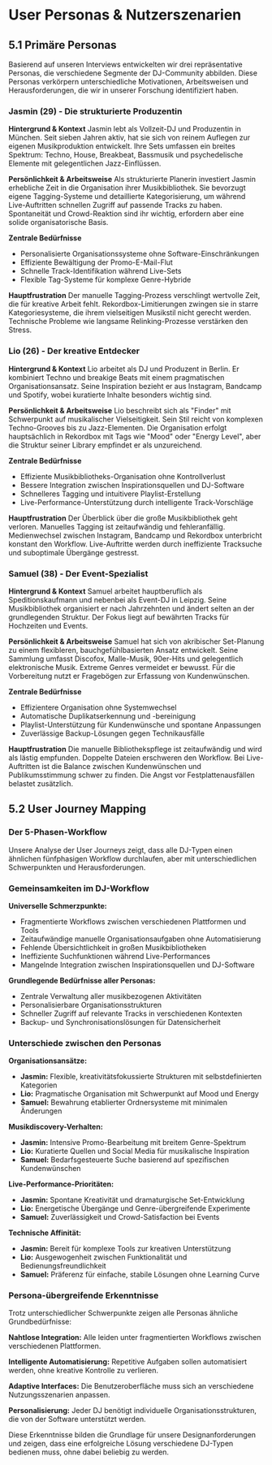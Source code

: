 # User Personas & Nutzerszenarien

## 5.1 Primäre Personas

Basierend auf unseren Interviews entwickelten wir drei repräsentative Personas, die verschiedene Segmente der DJ-Community abbilden. Diese Personas verkörpern unterschiedliche Motivationen, Arbeitsweisen und Herausforderungen, die wir in unserer Forschung identifiziert haben.

### Jasmin (29) - Die strukturierte Produzentin

**Hintergrund & Kontext**
Jasmin lebt als Vollzeit-DJ und Produzentin in München. Seit sieben Jahren aktiv, hat sie sich von reinem Auflegen zur eigenen Musikproduktion entwickelt. Ihre Sets umfassen ein breites Spektrum: Techno, House, Breakbeat, Bassmusik und psychedelische Elemente mit gelegentlichen Jazz-Einflüssen.

**Persönlichkeit & Arbeitsweise**
Als strukturierte Planerin investiert Jasmin erhebliche Zeit in die Organisation ihrer Musikbibliothek. Sie bevorzugt eigene Tagging-Systeme und detaillierte Kategorisierung, um während Live-Auftritten schnellen Zugriff auf passende Tracks zu haben. Spontaneität und Crowd-Reaktion sind ihr wichtig, erfordern aber eine solide organisatorische Basis.

**Zentrale Bedürfnisse**
- Personalisierte Organisationssysteme ohne Software-Einschränkungen
- Effiziente Bewältigung der Promo-E-Mail-Flut
- Schnelle Track-Identifikation während Live-Sets
- Flexible Tag-Systeme für komplexe Genre-Hybride

**Hauptfrustration**
Der manuelle Tagging-Prozess verschlingt wertvolle Zeit, die für kreative Arbeit fehlt. Rekordbox-Limitierungen zwingen sie in starre Kategoriesysteme, die ihrem vielseitigen Musikstil nicht gerecht werden. Technische Probleme wie langsame Relinking-Prozesse verstärken den Stress.

### Lio (26) - Der kreative Entdecker

**Hintergrund & Kontext**
Lio arbeitet als DJ und Produzent in Berlin. Er kombiniert Techno und breakige Beats mit einem pragmatischen Organisationsansatz. Seine Inspiration bezieht er aus Instagram, Bandcamp und Spotify, wobei kuratierte Inhalte besonders wichtig sind.

**Persönlichkeit & Arbeitsweise**
Lio beschreibt sich als "Finder" mit Schwerpunkt auf musikalischer Vielseitigkeit. Sein Stil reicht von komplexen Techno-Grooves bis zu Jazz-Elementen. Die Organisation erfolgt hauptsächlich in Rekordbox mit Tags wie "Mood" oder "Energy Level", aber die Struktur seiner Library empfindet er als unzureichend.

**Zentrale Bedürfnisse**
- Effiziente Musikbibliotheks-Organisation ohne Kontrollverlust
- Bessere Integration zwischen Inspirationsquellen und DJ-Software
- Schnelleres Tagging und intuitivere Playlist-Erstellung
- Live-Performance-Unterstützung durch intelligente Track-Vorschläge

**Hauptfrustration**
Der Überblick über die große Musikbibliothek geht verloren. Manuelles Tagging ist zeitaufwändig und fehleranfällig. Medienwechsel zwischen Instagram, Bandcamp und Rekordbox unterbricht konstant den Workflow. Live-Auftritte werden durch ineffiziente Tracksuche und suboptimale Übergänge gestresst.

### Samuel (38) - Der Event-Spezialist

**Hintergrund & Kontext**
Samuel arbeitet hauptberuflich als Speditionskaufmann und nebenbei als Event-DJ in Leipzig. Seine Musikbibliothek organisiert er nach Jahrzehnten und ändert selten an der grundlegenden Struktur. Der Fokus liegt auf bewährten Tracks für Hochzeiten und Events.

**Persönlichkeit & Arbeitsweise**
Samuel hat sich von akribischer Set-Planung zu einem flexibleren, bauchgefühlbasierten Ansatz entwickelt. Seine Sammlung umfasst Discofox, Malle-Musik, 90er-Hits und gelegentlich elektronische Musik. Extreme Genres vermeidet er bewusst. Für die Vorbereitung nutzt er Fragebögen zur Erfassung von Kundenwünschen.

**Zentrale Bedürfnisse**
- Effizientere Organisation ohne Systemwechsel
- Automatische Duplikatserkennung und -bereinigung
- Playlist-Unterstützung für Kundenwünsche und spontane Anpassungen
- Zuverlässige Backup-Lösungen gegen Technikausfälle

**Hauptfrustration**
Die manuelle Bibliothekspflege ist zeitaufwändig und wird als lästig empfunden. Doppelte Dateien erschweren den Workflow. Bei Live-Auftritten ist die Balance zwischen Kundenwünschen und Publikumsstimmung schwer zu finden. Die Angst vor Festplattenausfällen belastet zusätzlich.

## 5.2 User Journey Mapping

### Der 5-Phasen-Workflow

Unsere Analyse der User Journeys zeigt, dass alle DJ-Typen einen ähnlichen fünfphasigen Workflow durchlaufen, aber mit unterschiedlichen Schwerpunkten und Herausforderungen.

### Gemeinsamkeiten im DJ-Workflow

**Universelle Schmerzpunkte:**
- Fragmentierte Workflows zwischen verschiedenen Plattformen und Tools
- Zeitaufwändige manuelle Organisationsaufgaben ohne Automatisierung
- Fehlende Übersichtlichkeit in großen Musikbibliotheken
- Ineffiziente Suchfunktionen während Live-Performances
- Mangelnde Integration zwischen Inspirationsquellen und DJ-Software

**Grundlegende Bedürfnisse aller Personas:**
- Zentrale Verwaltung aller musikbezogenen Aktivitäten
- Personalisierbare Organisationsstrukturen
- Schneller Zugriff auf relevante Tracks in verschiedenen Kontexten
- Backup- und Synchronisationslösungen für Datensicherheit

### Unterschiede zwischen den Personas

**Organisationsansätze:**
- **Jasmin:** Flexible, kreativitätsfokussierte Strukturen mit selbstdefinierten Kategorien
- **Lio:** Pragmatische Organisation mit Schwerpunkt auf Mood und Energy
- **Samuel:** Bewahrung etablierter Ordnersysteme mit minimalen Änderungen

**Musikdiscovery-Verhalten:**
- **Jasmin:** Intensive Promo-Bearbeitung mit breitem Genre-Spektrum
- **Lio:** Kuratierte Quellen und Social Media für musikalische Inspiration
- **Samuel:** Bedarfsgesteuerte Suche basierend auf spezifischen Kundenwünschen

**Live-Performance-Prioritäten:**
- **Jasmin:** Spontane Kreativität und dramaturgische Set-Entwicklung
- **Lio:** Energetische Übergänge und Genre-übergreifende Experimente
- **Samuel:** Zuverlässigkeit und Crowd-Satisfaction bei Events

**Technische Affinität:**
- **Jasmin:** Bereit für komplexe Tools zur kreativen Unterstützung
- **Lio:** Ausgewogenheit zwischen Funktionalität und Bedienungsfreundlichkeit
- **Samuel:** Präferenz für einfache, stabile Lösungen ohne Learning Curve

### Persona-übergreifende Erkenntnisse

Trotz unterschiedlicher Schwerpunkte zeigen alle Personas ähnliche Grundbedürfnisse:

**Nahtlose Integration:** Alle leiden unter fragmentierten Workflows zwischen verschiedenen Plattformen.

**Intelligente Automatisierung:** Repetitive Aufgaben sollen automatisiert werden, ohne kreative Kontrolle zu verlieren.

**Adaptive Interfaces:** Die Benutzeroberfläche muss sich an verschiedene Nutzungsszenarien anpassen.

**Personalisierung:** Jeder DJ benötigt individuelle Organisationsstrukturen, die von der Software unterstützt werden.

Diese Erkenntnisse bilden die Grundlage für unsere Designanforderungen und zeigen, dass eine erfolgreiche Lösung verschiedene DJ-Typen bedienen muss, ohne dabei beliebig zu werden. 
